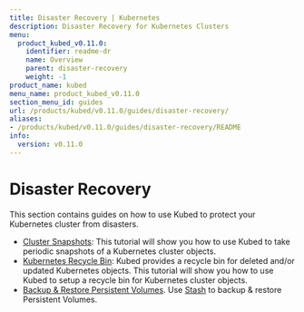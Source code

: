 ```yaml
---
title: Disaster Recovery | Kubernetes
description: Disaster Recovery for Kubernetes Clusters
menu:
  product_kubed_v0.11.0:
    identifier: readme-dr
    name: Overview
    parent: disaster-recovery
    weight: -1
product_name: kubed
menu_name: product_kubed_v0.11.0
section_menu_id: guides
url: /products/kubed/v0.11.0/guides/disaster-recovery/
aliases:
- /products/kubed/v0.11.0/guides/disaster-recovery/README
info:
  version: v0.11.0
---
```


# Disaster Recovery

This section contains guides on how to use Kubed to protect your Kubernetes cluster from disasters.

  - [Cluster Snapshots](/products/kubed/v0.11.0/guides/disaster-recovery/cluster-snapshot): This tutorial will show you how to use Kubed to take periodic snapshots of a Kubernetes cluster objects.
  - [Kubernetes Recycle Bin](/products/kubed/v0.11.0/guides/disaster-recovery/recycle-bin): Kubed provides a recycle bin for deleted and/or updated Kubernetes objects. This tutorial will show you how to use Kubed to setup a recycle bin for Kubernetes cluster objects.
  - [Backup & Restore Persistent Volumes](/products/kubed/v0.11.0/guides/disaster-recovery/stash). Use [Stash](https://appscode.com/products/stash) to backup & restore Persistent Volumes.
